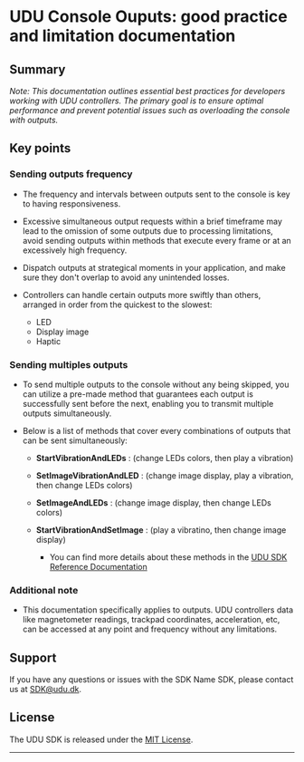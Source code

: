 # UDU Console Ouputs: good practice and limitation documentation

## Summary

*Note: This documentation outlines essential best practices for developers working with UDU controllers. The primary goal is to ensure optimal performance and prevent potential issues such as overloading the console with outputs.*

## Key points

### Sending outputs frequency

* The frequency and intervals between outputs sent to the console is key to having responsiveness.
  
* Excessive simultaneous output requests within a brief timeframe may lead to the omission of some outputs due to processing limitations, avoid sending outputs within methods that execute every frame or at an excessively high frequency.
  
* Dispatch outputs at strategical moments in your application, and make sure they don't overlap to avoid any unintended losses.

* Controllers can handle certain outputs more swiftly than others, arranged in order from the quickest to the slowest:
   * LED
   * Display image
   * Haptic

### Sending multiples outputs

* To send multiple outputs to the console without any being skipped, you can utilize a pre-made method that guarantees each output is successfully sent before the next, enabling you to transmit multiple outputs simultaneously.

* Below is a list of methods that cover every combinations of outputs that can be sent simultaneously:
   * **StartVibrationAndLEDs** : (change LEDs colors, then play a vibration)
   * **SetImageVibrationAndLED** : (change image display, play a vibration, then change LEDs colors)
   * **SetImageAndLEDs** : (change image display, then change LEDs colors)
   * **StartVibrationAndSetImage** : (play a vibratino, then change image display)
     
        * You can find more details about these methods in the [UDU SDK Reference Documentation](https://github.com/udu-games/UDU_SDK_package/blob/development/Documentation~/udu-sdk-reference.md)

### Additional note

* This documentation specifically applies to outputs. UDU controllers data like magnetometer readings, trackpad coordinates, acceleration, etc, can be accessed at any point and frequency without any limitations.

## Support

If you have any questions or issues with the SDK Name SDK, please contact us at [SDK@udu.dk](mailto:SDK@udu.dk).

## License

The UDU SDK is released under the [MIT License](https://github.com/udu-games/UDU_SDK/blob/development/LICENSE.md).

---
